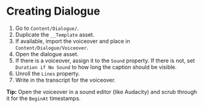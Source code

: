 # Creating Dialogue

1. Go to `Content/Dialogue/`.
2. Duplicate the `__Template` asset.
3. If available, import the voiceover and place in `Content/Dialogue/Voiceover`.
4. Open the dialogue asset.
5. If there is a voiceover, assign it to the `Sound` property. If there is not, set `Duration if No Sound` to how long the caption should be visible.
6. Unroll the `Lines` property.
7. Write in the transcript for the voiceover.

**Tip:** Open the voiceover in a sound editor (like Audacity) and scrub through it for the `BeginAt` timestamps.